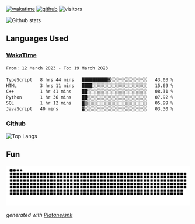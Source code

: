 [![wakatime](https://wakatime.com/badge/user/82c377cd-a54c-404c-b7df-177b313ca539.svg)](https://wakatime.com/@82c377cd-a54c-404c-b7df-177b313ca539)
[![github](https://img.shields.io/github/followers/xinthose?logo=github&style=plastic)](https://github.com/alanhamlett?tab=followers)
![visitors](https://visitor-badge.glitch.me/badge?page_id=xinthose&left_color=green&right_color=red)

![Github stats](https://github-readme-stats.vercel.app/api?username=xinthose&show_icons=true&theme=radical&count_private=true)

## Languages Used

### [WakaTime](https://wakatime.com/)
<!--START_SECTION:waka-->

```text
From: 12 March 2023 - To: 19 March 2023

TypeScript   8 hrs 44 mins   ██████████▓░░░░░░░░░░░░░░   43.03 %
HTML         3 hrs 11 mins   ████░░░░░░░░░░░░░░░░░░░░░   15.69 %
C++          1 hr 41 mins    ██░░░░░░░░░░░░░░░░░░░░░░░   08.31 %
Python       1 hr 36 mins    ██░░░░░░░░░░░░░░░░░░░░░░░   07.92 %
SQL          1 hr 12 mins    █▒░░░░░░░░░░░░░░░░░░░░░░░   05.99 %
JavaScript   40 mins         ▓░░░░░░░░░░░░░░░░░░░░░░░░   03.30 %
```

<!--END_SECTION:waka-->

### Github

![Top Langs](https://github-readme-stats.vercel.app/api/top-langs/?username=xinthose)

## Fun
![github contribution grid snake animation](https://raw.githubusercontent.com/xinthose/xinthose/output/github-contribution-grid-snake.svg)

_generated with [Platane/snk](https://github.com/Platane/snk)_
